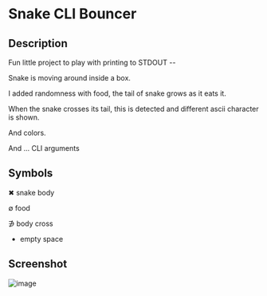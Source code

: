 # Snake CLI Bouncer

## Description
Fun little project to play with printing to STDOUT --

Snake is moving around inside a box.

I added randomness with food, the tail of snake grows as it eats it.

When the snake crosses its tail, this is detected and different ascii character is shown.

And colors.

And ... CLI arguments

## Symbols
✖ snake body

∅ food

∌ body cross

- empty space 

## Screenshot
![image](https://github.com/kamildemocko/SnakeCliBouncer/assets/50048116/c3492931-6e6e-4adf-9733-87a5df0130bd)
